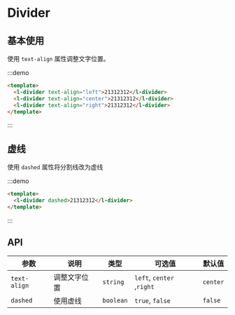 # Divider

## 基本使用

使用 `text-align` 属性调整文字位置。

:::demo

```html
<template>
  <l-divider text-align="left">21312312</l-divider>
  <l-divider text-align="center">21312312</l-divider>
  <l-divider text-align="right">21312312</l-divider>
</template>
```

:::

## 虚线

使用 `dashed` 属性将分割线改为虚线

:::demo

```html
<template>
  <l-divider dashed>21312312</l-divider>
</template>
```

:::

## API

| 参数         | 说明         | 类型      | 可选值                    | 默认值   |
| ------------ | ------------ | --------- | ------------------------- | -------- |
| `text-align` | 调整文字位置 | `string`  | `left`, `center` ,`right` | `center` |
| `dashed`     | 使用虚线     | `boolean` | `true`, `false`           | `false`  |
